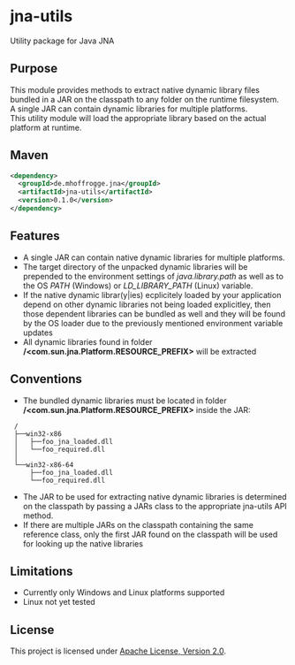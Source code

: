 # jna-utils
Utility package for Java JNA

## Purpose
This module provides methods to extract native dynamic library files bundled in a JAR on the classpath to any folder on the runtime filesystem.<br>
A single JAR can contain dynamic libraries for multiple platforms.<br>
This utility module will load the appropriate library based on the actual platform at runtime.

## Maven
```xml
<dependency>
  <groupId>de.mhoffrogge.jna</groupId>
  <artifactId>jna-utils</artifactId>
  <version>0.1.0</version>
</dependency>
```

## Features
* A single JAR can contain native dynamic libraries for multiple platforms.<br>
* The target directory of the unpacked dynamic libraries will be prepended to the environment settings of *java.library.path* as well as to the OS *PATH* (Windows) or *LD_LIBRARY_PATH* (Linux) variable.
* If the native dynamic librar(y|ies) ecplicitely loaded by your application depend on other dynamic libraries not being loaded explicitley, then those dependent libraries can be bundled as well and they will be found by the OS loader due to the previously mentioned environment variable updates
* All dynamic libraries found in folder **/<com.sun.jna.Platform.RESOURCE_PREFIX>** will be extracted

## Conventions
* The bundled dynamic libraries must be located in folder **/<com.sun.jna.Platform.RESOURCE_PREFIX>** inside the JAR:<br>
```
 /
 ├──win32-x86
 │   ├──foo_jna_loaded.dll
 │   └──foo_required.dll
 │
 └──win32-x86-64
     ├──foo_jna_loaded.dll
     └──foo_required.dll
```
* The JAR to be used for extracting native dynamic libraries is determined on the classpath by passing a JARs class to the appropriate jna-utils API method.
* If there are multiple JARs on the classpath containing the same reference class, only the first JAR found on the classpath will be used for looking up the native libraries

## Limitations
* Currently only Windows and Linux platforms supported
* Linux not yet tested

## License
This project is licensed under [Apache License, Version 2.0](http://opensource.org/licenses/apache-2.0).
